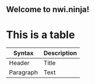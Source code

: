 ## Welcome to nwi.ninja!

# This is a table

| Syntax      | Description |
| ----------- | ----------- |
| Header      | Title       |
| Paragraph   | Text        |
